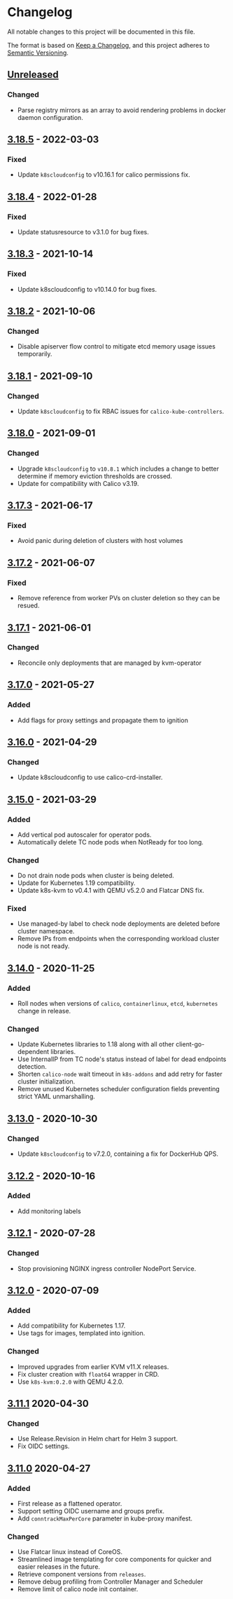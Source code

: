 # Changelog

All notable changes to this project will be documented in this file.

The format is based on [Keep a Changelog](https://keepachangelog.com/en/1.0.0/),
and this project adheres to [Semantic Versioning](https://semver.org/spec/v2.0.0.html).

## [Unreleased]

### Changed

- Parse registry mirrors as an array to avoid rendering problems in docker daemon configuration.

## [3.18.5] - 2022-03-03

### Fixed

- Update `k8scloudconfig` to v10.16.1 for calico permissions fix.

## [3.18.4] - 2022-01-28

### Fixed

- Update statusresource to v3.1.0 for bug fixes.

## [3.18.3] - 2021-10-14

### Fixed

- Update k8scloudconfig to v10.14.0 for bug fixes.

## [3.18.2] - 2021-10-06

### Changed

- Disable apiserver flow control to mitigate etcd memory usage issues temporarily.

## [3.18.1] - 2021-09-10

### Changed

- Update `k8scloudconfig` to fix RBAC issues for `calico-kube-controllers`.

## [3.18.0] - 2021-09-01

### Changed

- Upgrade `k8scloudconfig` to `v10.8.1` which includes a change to better determine if memory eviction thresholds are crossed.
- Update for compatibility with Calico v3.19.

## [3.17.3] - 2021-06-17

### Fixed

- Avoid panic during deletion of clusters with host volumes

## [3.17.2] - 2021-06-07

### Fixed

- Remove reference from worker PVs on cluster deletion so they can be resued.

## [3.17.1] - 2021-06-01

### Changed

- Reconcile only deployments that are managed by kvm-operator

## [3.17.0] - 2021-05-27

### Added

- Add flags for proxy settings and propagate them to ignition

## [3.16.0] - 2021-04-29

### Changed

- Update k8scloudconfig to use calico-crd-installer.

## [3.15.0] - 2021-03-29

### Added

- Add vertical pod autoscaler for operator pods.
- Automatically delete TC node pods when NotReady for too long.

### Changed

- Do not drain node pods when cluster is being deleted.
- Update for Kubernetes 1.19 compatibility.
- Update k8s-kvm to v0.4.1 with QEMU v5.2.0 and Flatcar DNS fix.

### Fixed

- Use managed-by label to check node deployments are deleted before cluster namespace.
- Remove IPs from endpoints when the corresponding workload cluster node is not ready.

## [3.14.0] - 2020-11-25

### Added

- Roll nodes when versions of `calico`, `containerlinux`, `etcd`, `kubernetes` change in release.

### Changed

- Update Kubernetes libraries to 1.18 along with all other client-go-dependent libraries.
- Use InternalIP from TC node's status instead of label for dead endpoints detection.
- Shorten `calico-node` wait timeout in `k8s-addons` and add retry for faster cluster initialization.
- Remove unused Kubernetes scheduler configuration fields preventing strict YAML unmarshalling.

## [3.13.0] - 2020-10-30

### Changed

- Update `k8scloudconfig` to v7.2.0, containing a fix for DockerHub QPS.

## [3.12.2] - 2020-10-16

### Added

- Add monitoring labels

## [3.12.1] - 2020-07-28

### Changed

- Stop provisioning NGINX ingress controller NodePort Service.

## [3.12.0] - 2020-07-09

### Added

- Add compatibility for Kubernetes 1.17.
- Use tags for images, templated into ignition.

### Changed

- Improved upgrades from earlier KVM v11.X releases.
- Fix cluster creation with `float64` wrapper in CRD.
- Use `k8s-kvm:0.2.0` with QEMU 4.2.0.

## [3.11.1] 2020-04-30

### Changed

- Use Release.Revision in Helm chart for Helm 3 support.
- Fix OIDC settings.


## [3.11.0] 2020-04-27

### Added

- First release as a flattened operator.
- Support setting OIDC username and groups prefix.
- Add `conntrackMaxPerCore` parameter in kube-proxy manifest.

### Changed

- Use Flatcar linux instead of CoreOS.
- Streamlined image templating for core components for quicker and easier releases in the future.
- Retrieve component versions from `releases`.
- Remove debug profiling from Controller Manager and Scheduler
- Remove limit of calico node init container.

[Unreleased]: https://github.com/giantswarm/kvm-operator/compare/v3.18.5...HEAD
[3.18.5]: https://github.com/giantswarm/kvm-operator/compare/v3.18.4...v3.18.5
[3.18.4]: https://github.com/giantswarm/kvm-operator/compare/v3.18.3...v3.18.4
[3.18.3]: https://github.com/giantswarm/kvm-operator/compare/v3.18.2...v3.18.3
[3.18.2]: https://github.com/giantswarm/kvm-operator/compare/v3.18.1...v3.18.2
[3.18.1]: https://github.com/giantswarm/kvm-operator/compare/v3.18.0...v3.18.1
[3.18.0]: https://github.com/giantswarm/kvm-operator/compare/v3.17.3...v3.18.0
[3.17.3]: https://github.com/giantswarm/kvm-operator/compare/v3.17.2...v3.17.3
[3.17.2]: https://github.com/giantswarm/kvm-operator/compare/v3.17.1...v3.17.2
[3.17.1]: https://github.com/giantswarm/kvm-operator/compare/v3.17.0...v3.17.1
[3.17.0]: https://github.com/giantswarm/kvm-operator/compare/v3.16.0...v3.17.0
[3.16.0]: https://github.com/giantswarm/kvm-operator/compare/v3.15.0...v3.16.0
[3.15.0]: https://github.com/giantswarm/kvm-operator/compare/v3.14.0...v3.15.0
[3.14.0]: https://github.com/giantswarm/kvm-operator/compare/v3.13.0...v3.14.0
[3.13.0]: https://github.com/giantswarm/kvm-operator/compare/v3.12.2...v3.13.0
[3.12.2]: https://github.com/giantswarm/kvm-operator/compare/v3.12.1...v3.12.2
[3.12.1]: https://github.com/giantswarm/kvm-operator/compare/v3.12.0...v3.12.1
[3.12.0]: https://github.com/giantswarm/kvm-operator/compare/v3.11.1...v3.12.0
[3.11.1]: https://github.com/giantswarm/kvm-operator/compare/v3.11.0...v3.11.1
[3.11.0]: https://github.com/giantswarm/kvm-operator/releases/tag/v3.11.0
